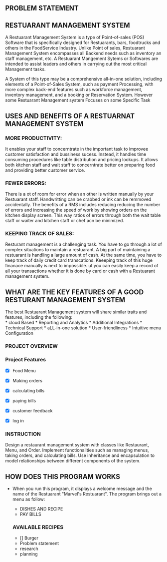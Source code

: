 ## PROBLEM STATEMENT ##








## RESTUARANT MANAGEMENT SYSTEM ##

A Restuarant Management System is a type of Point-of-sales (POS) Software that is specifically designed for Restuarants, bars, foodtrucks and others in the FoodService Industry. Unlike Point of sales, Restuarant Management System encompasses all Backend needs such as inventory an staff management, etc. A Restuarant Mangement Sytems or Softwares are intended to assist leaders and others in carrying out the most critical Management tasks.

A System of this type may be a comprehensive all-in-one solution, including elements of a Point-of-Sales System, such as payment Processing, with more complex back-end features such as workforce management, inventory management, and a booking or Reservation System. 
However some Restuarant Management system Focuses on some Specific Task 



## USES AND BENEFITS OF A RESTUARNAT MANAGEMENT SYSTEM ##

###  MORE PRODUCTIVITY: ###
It enables your staff to concerntrate in the important task to improvee customer satisfaction and bussiness sucess. Instead, it handles time consuming procedures like table distribution and pricing lookups. It allows both kitchen staff and wait staff to concerntrate better on preparing food and providing better customer service.

### FEWER ERRORS: ###
There is a ot of room for error when an other is written manually by your Restuarant staff. Handwritting can be crabbed or ink can be remmoved accidentally. The benefits of a RMS includes reducing reducing the number of errors and increasing the speed of work by showing orders on the kitchen display screen. This way ratios of errors through both the wait table staff or waiter and kitchen staff or chef acn be minimized.

### KEEPING TRACK OF SALES: ###
Resturant management is a challenging task. You have to go through a lot of complex situations to maintain a restuarant. A big part of maintaining a restuarant is handling a large amount of cash. At the same time, you have to keep track of daily credit card transcations. Keeeping track of this huge finanace manually is next to impossible. ut you can easily keep a record of all your transactions whether it is done by card or cash with a Restuarant management system.








## WHAT ARE THE KEY FEATURES OF A GOOD RESTURANT MANAGEMENT SYSTEM ###
The best Restuarant Management system will share similar traits and features, including the following:	
    * cloud Based
    * Reporting and Analytics
    * Additional Integrations
    * Technical Support
    * aLL-in-one solution
    * User-friendliness
    * Intuitive menu Configuration


### PROJECT OVERVIEW ###








### Project Features ###
  - [x] Food Menu
  - [x] Making orders
  - [x] calculating bills
  - [x] paying bills
  - [x] customer feedback
  - [x] log in 



### INSTRUCTION ###
Design a restaurant management system with classes like Restaurant, Menu, and Order.
Implement functionalities such as managing menus, taking orders, and calculating bills.
Use inheritance and encapsulation to model relationships between different components of the system.



## HOW DOES THIS PROGRAM WORKS ##
* When you run this program, it displays a welcome message and the name of the Restuarant "Marvel's Restuarant". The program brings out a menu as follow:
  * DISHES AND RECIPE
  * PAY BILLS




  ### AVAILABLE RECIPES ###
  - [] Burger
  - Problem statement
  - research
  - planning 
  
